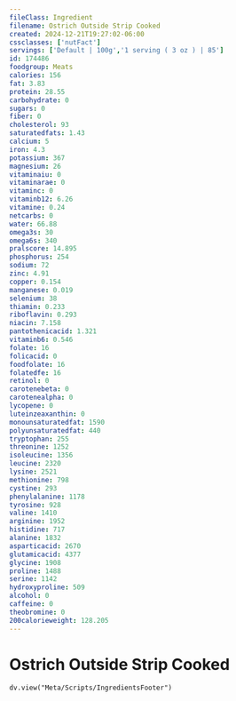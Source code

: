 ```yaml
---
fileClass: Ingredient
filename: Ostrich Outside Strip Cooked
created: 2024-12-21T19:27:02-06:00
cssclasses: ['nutFact']
servings: ['Default | 100g','1 serving ( 3 oz ) | 85']
id: 174486
foodgroup: Meats
calories: 156
fat: 3.83
protein: 28.55
carbohydrate: 0
sugars: 0
fiber: 0
cholesterol: 93
saturatedfats: 1.43
calcium: 5
iron: 4.3
potassium: 367
magnesium: 26
vitaminaiu: 0
vitaminarae: 0
vitaminc: 0
vitaminb12: 6.26
vitamine: 0.24
netcarbs: 0
water: 66.88
omega3s: 30
omega6s: 340
pralscore: 14.895
phosphorus: 254
sodium: 72
zinc: 4.91
copper: 0.154
manganese: 0.019
selenium: 38
thiamin: 0.233
riboflavin: 0.293
niacin: 7.158
pantothenicacid: 1.321
vitaminb6: 0.546
folate: 16
folicacid: 0
foodfolate: 16
folatedfe: 16
retinol: 0
carotenebeta: 0
carotenealpha: 0
lycopene: 0
luteinzeaxanthin: 0
monounsaturatedfat: 1590
polyunsaturatedfat: 440
tryptophan: 255
threonine: 1252
isoleucine: 1356
leucine: 2320
lysine: 2521
methionine: 798
cystine: 293
phenylalanine: 1178
tyrosine: 928
valine: 1410
arginine: 1952
histidine: 717
alanine: 1832
asparticacid: 2670
glutamicacid: 4377
glycine: 1908
proline: 1488
serine: 1142
hydroxyproline: 509
alcohol: 0
caffeine: 0
theobromine: 0
200calorieweight: 128.205
---
```


# Ostrich Outside Strip Cooked

```dataviewjs
dv.view("Meta/Scripts/IngredientsFooter")
```